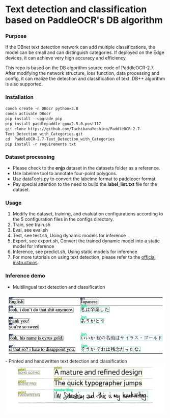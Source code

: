 # Text detection and classification based on PaddleOCR's DB algorithm

### Purpose  
If the DBnet text detection network can add multiple classifications, the model can be small and can distinguish categories. If deployed on the Edge devices, it can achieve very high accuracy and efficiency.    

This repo is based on the DB algorithm source code of PaddleOCR-2.7. After modifying the network structure, loss function, data processing and config, it can realize the detection and classification of text.
DB++ algorithm is also supported.

### Installation
```code
conda create -n DBocr python=3.8   
conda activate DBocr   
pip install --upgrade pip 
pip install paddlepaddle-gpu=2.5.0.post117
git clone https://github.com/TachibanaYoshino/PaddleOCR-2.7-Text_Detection_with_Categories.git 
cd  PaddleOCR-2.7-Text_Detection_with_Categories
pip install -r requirements.txt 
```

### Dataset processing
- Please check to the **enjp** dataset in the datasets folder as a reference.
- Use labelme tool to annotate four-point polygons.
- Use dataTools.py to convert the labelme format to paddleocr format.
- Pay special attention to the need to build the **label_list.txt** file for the dataset.  

### Usage
1. Modify the dataset, training, and evaluation configurations according to the 5 configuration files in the configs directory.  
2. Train, see train.sh
3. Eval, see eval.sh
4. Test, see test.sh, Using dynamic models for inference
5. Export, see export.sh, Convert the trained dynamic model into a static model for inference
6. Inference, see predict.sh, Using static models for inference
7. For more tutorials on using text detection, please refer to the [official instructions](https://github.com/PaddlePaddle/PaddleOCR/blob/main/doc/doc_en/detection_en.md).

### Inference demo
- Multilingual text detection and classification
<div align="center">
    <img src="doc/drawBox/1.jpg" width="600">
</div>
- Printed and handwritten text detection and classification
<div align="center">
    <img src="doc/drawBox/2.jpg" width="600">
</div>
